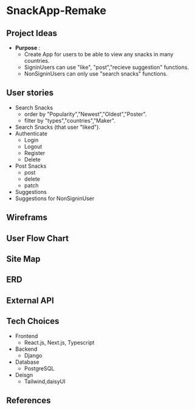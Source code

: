 # SnackApp-Remake

## Project Ideas
- **Purpose** :
  - Create App for users to be able to view any snacks in many countries.
  - SigninUsers can use "like", "post","recieve suggestion" functions.
  - NonSigninUsers can only use "search snacks" functions.
 
## User stories
>
  - Search Snacks
    - order by "Popularity","Newest","Oldest","Poster".
    - filter by "types","countries","Maker".
  - Search Snacks (that user "liked").
  - Authenticate
    - Login
    - Logout
    - Register
    - Delete
  - Post Snacks
    - post
    - delete
    - patch
  - Suggestions
  - Suggestions for NonSigninUser
  
## Wireframs
## User Flow Chart
## Site Map
## ERD
## External API
## Tech Choices
>
  - Frontend
    - React.js, Next.js, Typescript
  - Backend
    - Django
  - Database
    - PostgreSQL
  - Deisgn
    - Tailwind,daisyUI
## References
